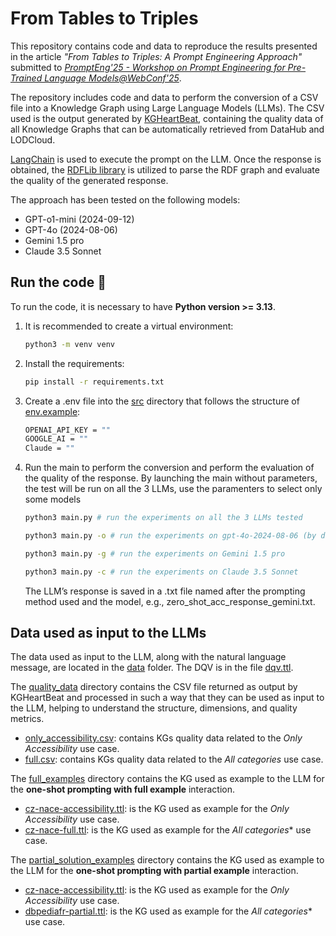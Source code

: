 # From Tables to Triples 
This repository contains code and data to reproduce the results presented in the article *"From Tables to Triples: A Prompt Engineering Approach"* submitted to [*PromptEng'25 - Workshop on Prompt Engineering for Pre-Trained Language Models@WebConf'25*](https://prompteng-ws.github.io/2025/).

The repository includes code and data to perform the conversion of a CSV file into a Knowledge Graph using Large Language Models (LLMs). The CSV used is the output generated by [KGHeartBeat](https://github.com/isislab-unisa/KGHeartbeat), containing the quality data of all Knowledge Graphs that can be automatically retrieved from DataHub and LODCloud.

[LangChain](https://python.langchain.com/docs/introduction/) is used to execute the prompt on the LLM. Once the response is obtained, the [RDFLib library](https://rdflib.readthedocs.io/en/stable/) is utilized to parse the RDF graph and evaluate the quality of the generated response.

The approach has been tested on the following models:
- GPT-o1-mini (2024-09-12)
- GPT-4o (2024-08-06)
- Gemini 1.5 pro
- Claude 3.5 Sonnet

## Run the code 🚀
To run the code, it is necessary to have **Python version >= 3.13**.

1. It is recommended to create a virtual environment:

    ```sh
    python3 -m venv venv
    ```

2. Install the requirements:

    ```sh
    pip install -r requirements.txt
    ```

3. Create a .env file into the [src](./src/) directory that follows the structure of [env.example](./src/env.example):
    ```sh
    OPENAI_API_KEY = ""
    GOOGLE_AI = ""
    Claude = ""
    ```

4. Run the main to perform the conversion and perform the evaluation of the quality of the response. By launching the main without parameters, the test will be run on all the 3 LLMs, use the paramenters to select only some models
    ```sh
    python3 main.py # run the experiments on all the 3 LLMs tested

    python3 main.py -o # run the experiments on gpt-4o-2024-08-06 (by default is the model selected, you can change it by modifying the openAI_model variable in the main.py script)

    python3 main.py -g # run the experiments on Gemini 1.5 pro

    python3 main.py -c # run the experiments on Claude 3.5 Sonnet
    ```

   The LLM’s response is saved in a .txt file named after the prompting method used and the model, e.g., zero_shot_acc_response_gemini.txt.

## Data used as input to the LLMs
The data used as input to the LLM, along with the natural language message, are located in the [data](./data/) folder. The DQV is in the file [dqv.ttl](./data/dqv.ttl). 

The [quality_data](./data/quality_data/) directory contains the CSV file returned as output by KGHeartBeat and processed in such a way that they can be used as input to the LLM, helping to understand the structure, dimensions, and quality metrics.
- [only_accessibility.csv](./data/quality_data/only_accessibility.csv): contains KGs quality data related to the *Only Accessibility* use case.
- [full.csv](./data/quality_data/full.csv): contains KGs quality data related to the *All categories* use case.

The [full_examples](./data/full_examples/) directory contains the KG used as example to the LLM for the **one-shot prompting with full example** interaction.
- [cz-nace-accessibility.ttl](./data/full_examples/cz-nace-accessibility.ttl): is the KG used as example for the *Only Accessibility* use case.
- [cz-nace-full.ttl](./data/full_examples/cz-nace-full.ttl): is the KG used as example for the *All categories** use case.

 The [partial_solution_examples](./data/partial_solution_examples/) directory contains the KG used as example to the LLM for the **one-shot prompting with partial example** interaction.
 - [cz-nace-accessibility.ttl](./data/partial_solution_examples/cz-nace-accessibility.ttl): is the KG used as example for the *Only Accessibility* use case.
- [dbpediafr-partial.ttl](./data/partial_solution_examples/dbpediafr-partial.ttl): is the KG used as example for the *All categories** use case.